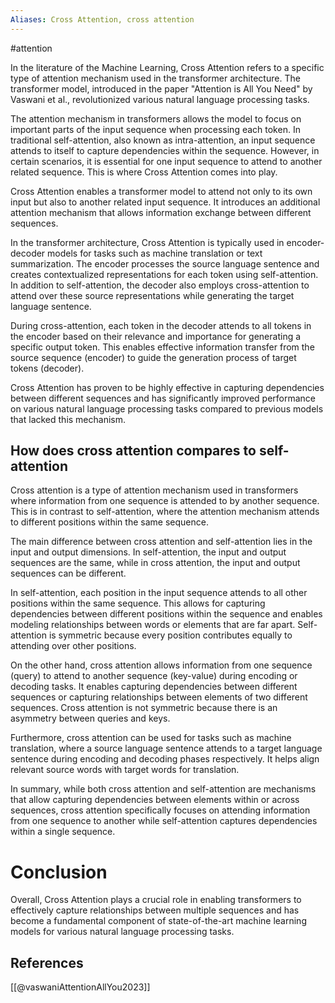 ```yaml
---
Aliases: Cross Attention, cross attention
---
```

#attention 

In the literature of the Machine Learning, Cross Attention refers to a specific type of attention mechanism used in the transformer architecture. The transformer model, introduced in the paper "Attention is All You Need" by Vaswani et al., revolutionized various natural language processing tasks.

The attention mechanism in transformers allows the model to focus on important parts of the input sequence when processing each token. In traditional self-attention, also known as intra-attention, an input sequence attends to itself to capture dependencies within the sequence. However, in certain scenarios, it is essential for one input sequence to attend to another related sequence. This is where Cross Attention comes into play.

Cross Attention enables a transformer model to attend not only to its own input but also to another related input sequence. It introduces an additional attention mechanism that allows information exchange between different sequences.

In the transformer architecture, Cross Attention is typically used in encoder-decoder models for tasks such as machine translation or text summarization. The encoder processes the source language sentence and creates contextualized representations for each token using self-attention. In addition to self-attention, the decoder also employs cross-attention to attend over these source representations while generating the target language sentence.

During cross-attention, each token in the decoder attends to all tokens in the encoder based on their relevance and importance for generating a specific output token. This enables effective information transfer from the source sequence (encoder) to guide the generation process of target tokens (decoder).

Cross Attention has proven to be highly effective in capturing dependencies between different sequences and has significantly improved performance on various natural language processing tasks compared to previous models that lacked this mechanism.

## How does cross attention compares to self-attention

Cross attention is a type of attention mechanism used in transformers where information from one sequence is attended to by another sequence. This is in contrast to self-attention, where the attention mechanism attends to different positions within the same sequence.

The main difference between cross attention and self-attention lies in the input and output dimensions. In self-attention, the input and output sequences are the same, while in cross attention, the input and output sequences can be different.

In self-attention, each position in the input sequence attends to all other positions within the same sequence. This allows for capturing dependencies between different positions within the sequence and enables modeling relationships between words or elements that are far apart. Self-attention is symmetric because every position contributes equally to attending over other positions.

On the other hand, cross attention allows information from one sequence (query) to attend to another sequence (key-value) during encoding or decoding tasks. It enables capturing dependencies between different sequences or capturing relationships between elements of two different sequences. Cross attention is not symmetric because there is an asymmetry between queries and keys.

Furthermore, cross attention can be used for tasks such as machine translation, where a source language sentence attends to a target language sentence during encoding and decoding phases respectively. It helps align relevant source words with target words for translation.

In summary, while both cross attention and self-attention are mechanisms that allow capturing dependencies between elements within or across sequences, cross attention specifically focuses on attending information from one sequence to another while self-attention captures dependencies within a single sequence.

# Conclusion
Overall, Cross Attention plays a crucial role in enabling transformers to effectively capture relationships between multiple sequences and has become a fundamental component of state-of-the-art machine learning models for various natural language processing tasks.


## References
[[@vaswaniAttentionAllYou2023]]